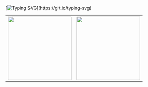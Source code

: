 
[![Typing SVG](https://readme-typing-svg.demolab.com?font=Fira+Code&pause=1000&center=true&vCenter=true&width=940&lines=I+am+Jerrick!)](https://git.io/typing-svg)

<table>
  <tr>
    <td>
      <img height="200" src="https://github-readme-stats-fw5uaqnmo-jerricks-projects-3dda0607.vercel.app/api?username=KingJerrick&count_private=true" />
    </td>
    <td>
      <img height="200" src="https://github-readme-stats-fw5uaqnmo-jerricks-projects-3dda0607.vercel.app/top-langs?username=KingJerrick&layout=compact&langs_count=8&card_width=200&count_private=true" />
    </td>
  </tr>
</table>



<!--
**KingJerrick/KingJerrick** is a ✨ _special_ ✨ repository because its `README.md` (this file) appears on your GitHub profile.

Here are some ideas to get you started:

- 🔭 I’m currently working on ...
- 🌱 I’m currently learning ...
- 👯 I’m looking to collaborate on ...
- 🤔 I’m looking for help with ...
- 💬 Ask me about ...
- 📫 How to reach me: ...
- 😄 Pronouns: ...
- ⚡ Fun fact: ...
-->
